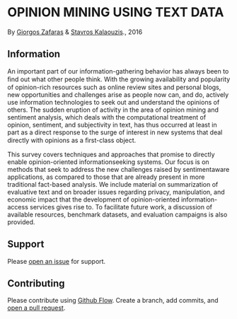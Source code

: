 # OPINION MINING USING TEXT DATA 

By [Giorgos Zafaras](https://gr.linkedin.com/in/george-zafaras-ab71a451) & [Stavros Kalaouzis](https://github.com/skalaouzis)., 2016        

## Information

An important part of our information-gathering behavior has always been to ﬁnd out what other people think. With the growing availability and popularity of opinion-rich resources such as online review sites and personal blogs, new opportunities and challenges arise as people now can, and do, actively use information technologies to seek out and understand the opinions of others. The sudden eruption of activity in the area of opinion mining and sentiment analysis, which deals with the computational treatment of opinion, sentiment, and subjectivity in text, has thus occurred at least in part as a direct response to the surge of interest in new systems that deal directly with opinions as a ﬁrst-class object.

This survey covers techniques and approaches that promise to directly enable opinion-oriented informationseeking systems. Our focus is on methods that seek to address the new challenges raised by sentimentaware applications, as compared to those that are already present in more traditional fact-based analysis. We include material on summarization of evaluative text and on broader issues regarding privacy, manipulation, and economic impact that the development of opinion-oriented information-access services gives rise to. To facilitate future work, a discussion of available resources, benchmark datasets, and evaluation campaigns is also provided.



## Support

Please [open an issue](https://github.com/fraction/readme-boilerplate/issues/new) for support.

## Contributing

Please contribute using [Github Flow](https://guides.github.com/introduction/flow/). Create a branch, add commits, and [open a pull request](https://github.com/fraction/readme-boilerplate/compare/).
